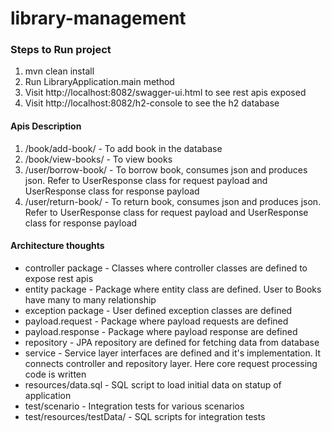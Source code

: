 # library-management

### Steps to Run project

1. mvn clean install
2. Run LibraryApplication.main method
3. Visit http://localhost:8082/swagger-ui.html to see rest apis exposed
4. Visit http://localhost:8082/h2-console to see the h2 database


#### Apis Description
1. /book/add-book/ - To add book in the database
2. /book/view-books/ - To view books
3. /user/borrow-book/ - To borrow book, consumes json and produces json. Refer to UserResponse class for request payload and UserResponse class for response payload
4. /user/return-book/ - To return book, consumes json and produces json. Refer to UserResponse class for request payload and UserResponse class for response payload

#### Architecture thoughts
* controller package - Classes where controller classes are defined to expose rest apis
* entity package -  Package where entity class are defined. User to Books have many to many relationship
* exception package - User defined exception classes are defined
* payload.request - Package where payload requests are defined
* payload.response - Package where payload response are defined
* repository - JPA repository are defined for fetching data from database
* service - Service layer interfaces are defined and it's implementation. It connects controller and repository layer. Here core request processing code is written
* resources/data.sql - SQL script to load initial data on statup of application
* test/scenario - Integration tests for various scenarios
* test/resources/testData/ -  SQL scripts for integration tests

    
